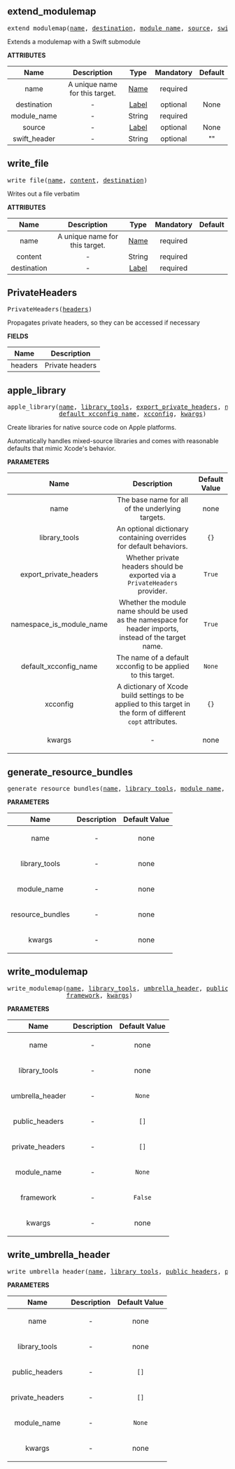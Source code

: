 <!-- Generated with Stardoc: http://skydoc.bazel.build -->

<a name="#extend_modulemap"></a>

## extend_modulemap

<pre>
extend_modulemap(<a href="#extend_modulemap-name">name</a>, <a href="#extend_modulemap-destination">destination</a>, <a href="#extend_modulemap-module_name">module_name</a>, <a href="#extend_modulemap-source">source</a>, <a href="#extend_modulemap-swift_header">swift_header</a>)
</pre>

Extends a modulemap with a Swift submodule

**ATTRIBUTES**


| Name  | Description | Type | Mandatory | Default |
| :-------------: | :-------------: | :-------------: | :-------------: | :-------------: |
| name |  A unique name for this target.   | <a href="https://bazel.build/docs/build-ref.html#name">Name</a> | required |  |
| destination |  -   | <a href="https://bazel.build/docs/build-ref.html#labels">Label</a> | optional | None |
| module_name |  -   | String | required |  |
| source |  -   | <a href="https://bazel.build/docs/build-ref.html#labels">Label</a> | optional | None |
| swift_header |  -   | String | optional | "" |


<a name="#write_file"></a>

## write_file

<pre>
write_file(<a href="#write_file-name">name</a>, <a href="#write_file-content">content</a>, <a href="#write_file-destination">destination</a>)
</pre>

Writes out a file verbatim

**ATTRIBUTES**


| Name  | Description | Type | Mandatory | Default |
| :-------------: | :-------------: | :-------------: | :-------------: | :-------------: |
| name |  A unique name for this target.   | <a href="https://bazel.build/docs/build-ref.html#name">Name</a> | required |  |
| content |  -   | String | required |  |
| destination |  -   | <a href="https://bazel.build/docs/build-ref.html#labels">Label</a> | required |  |


<a name="#PrivateHeaders"></a>

## PrivateHeaders

<pre>
PrivateHeaders(<a href="#PrivateHeaders-headers">headers</a>)
</pre>

Propagates private headers, so they can be accessed if necessary

**FIELDS**


| Name  | Description |
| :-------------: | :-------------: |
| headers |  Private headers    |


<a name="#apple_library"></a>

## apple_library

<pre>
apple_library(<a href="#apple_library-name">name</a>, <a href="#apple_library-library_tools">library_tools</a>, <a href="#apple_library-export_private_headers">export_private_headers</a>, <a href="#apple_library-namespace_is_module_name">namespace_is_module_name</a>,
              <a href="#apple_library-default_xcconfig_name">default_xcconfig_name</a>, <a href="#apple_library-xcconfig">xcconfig</a>, <a href="#apple_library-kwargs">kwargs</a>)
</pre>

Create libraries for native source code on Apple platforms.

Automatically handles mixed-source libraries and comes with
reasonable defaults that mimic Xcode's behavior.


**PARAMETERS**


| Name  | Description | Default Value |
| :-------------: | :-------------: | :-------------: |
| name |  The base name for all of the underlying targets.   |  none |
| library_tools |  An optional dictionary containing overrides for                 default behaviors.   |  <code>{}</code> |
| export_private_headers |  Whether private headers should be exported via                         a <code>PrivateHeaders</code> provider.   |  <code>True</code> |
| namespace_is_module_name |  Whether the module name should be used as the                           namespace for header imports, instead of the target name.   |  <code>True</code> |
| default_xcconfig_name |  The name of a default xcconfig to be applied to this target.   |  <code>None</code> |
| xcconfig |  A dictionary of Xcode build settings to be applied to this target in the           form of different <code>copt</code> attributes.   |  <code>{}</code> |
| kwargs |  <p align="center"> - </p>   |  none |


<a name="#generate_resource_bundles"></a>

## generate_resource_bundles

<pre>
generate_resource_bundles(<a href="#generate_resource_bundles-name">name</a>, <a href="#generate_resource_bundles-library_tools">library_tools</a>, <a href="#generate_resource_bundles-module_name">module_name</a>, <a href="#generate_resource_bundles-resource_bundles">resource_bundles</a>, <a href="#generate_resource_bundles-kwargs">kwargs</a>)
</pre>



**PARAMETERS**


| Name  | Description | Default Value |
| :-------------: | :-------------: | :-------------: |
| name |  <p align="center"> - </p>   |  none |
| library_tools |  <p align="center"> - </p>   |  none |
| module_name |  <p align="center"> - </p>   |  none |
| resource_bundles |  <p align="center"> - </p>   |  none |
| kwargs |  <p align="center"> - </p>   |  none |


<a name="#write_modulemap"></a>

## write_modulemap

<pre>
write_modulemap(<a href="#write_modulemap-name">name</a>, <a href="#write_modulemap-library_tools">library_tools</a>, <a href="#write_modulemap-umbrella_header">umbrella_header</a>, <a href="#write_modulemap-public_headers">public_headers</a>, <a href="#write_modulemap-private_headers">private_headers</a>, <a href="#write_modulemap-module_name">module_name</a>,
                <a href="#write_modulemap-framework">framework</a>, <a href="#write_modulemap-kwargs">kwargs</a>)
</pre>



**PARAMETERS**


| Name  | Description | Default Value |
| :-------------: | :-------------: | :-------------: |
| name |  <p align="center"> - </p>   |  none |
| library_tools |  <p align="center"> - </p>   |  none |
| umbrella_header |  <p align="center"> - </p>   |  <code>None</code> |
| public_headers |  <p align="center"> - </p>   |  <code>[]</code> |
| private_headers |  <p align="center"> - </p>   |  <code>[]</code> |
| module_name |  <p align="center"> - </p>   |  <code>None</code> |
| framework |  <p align="center"> - </p>   |  <code>False</code> |
| kwargs |  <p align="center"> - </p>   |  none |


<a name="#write_umbrella_header"></a>

## write_umbrella_header

<pre>
write_umbrella_header(<a href="#write_umbrella_header-name">name</a>, <a href="#write_umbrella_header-library_tools">library_tools</a>, <a href="#write_umbrella_header-public_headers">public_headers</a>, <a href="#write_umbrella_header-private_headers">private_headers</a>, <a href="#write_umbrella_header-module_name">module_name</a>, <a href="#write_umbrella_header-kwargs">kwargs</a>)
</pre>



**PARAMETERS**


| Name  | Description | Default Value |
| :-------------: | :-------------: | :-------------: |
| name |  <p align="center"> - </p>   |  none |
| library_tools |  <p align="center"> - </p>   |  none |
| public_headers |  <p align="center"> - </p>   |  <code>[]</code> |
| private_headers |  <p align="center"> - </p>   |  <code>[]</code> |
| module_name |  <p align="center"> - </p>   |  <code>None</code> |
| kwargs |  <p align="center"> - </p>   |  none |



